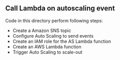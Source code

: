 ## Call Lambda on autoscaling event
Code in this directory perform following steps:
* Create a Amazon SNS topic
* Configure Auto Scaling to send events
* Create an IAM role for the AS Lambda function
* Create an AWS Lambda function
* Trigger Auto Scaling to scale-out
